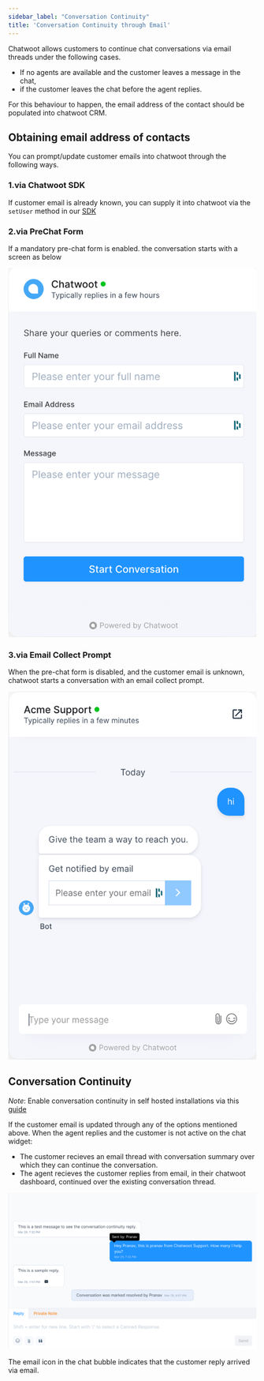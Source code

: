 ```yaml
---
sidebar_label: "Conversation Continuity"
title: 'Conversation Continuity through Email'
---
```


Chatwoot allows customers to continue chat conversations via email threads under the following cases. 

- If no agents are available and the customer leaves a message in the chat, 
- if the customer leaves the chat before the agent replies.

For this behaviour to happen, the email address of the contact should be populated into chatwoot CRM.

## Obtaining email address of contacts

You can prompt/update customer emails into chatwoot through the following ways. 

### 1.via Chatwoot SDK

If customer email is already known, you can supply it into chatwoot via the `setUser` method in our [SDK](/product/channels/live-chat/sdk/setup)

### 2.via PreChat Form

If a mandatory pre-chat form is enabled. the conversation starts with a screen as below 

<img alt="chatwoot-prechat-form" src="./images/conversation-continuity/chatwoot-prechat-form.png" class="mw-50" />

### 3.via Email Collect Prompt

When the pre-chat form is disabled, and the customer email is unknown, chatwoot starts a conversation with an email collect prompt.

<img alt="chatwoot-email-collect" src="./images/conversation-continuity/chatwoot-email-collect.png" class="mw-50" />

## Conversation Continuity

_Note_: Enable conversation continuity in self hosted installations via this [guide](/self-hosted/configuration/features/email-channel/conversation-continuity)

If the customer email is updated through any of the options mentioned above. When the agent replies and the customer is not active on the chat widget:

- The customer recieves an email thread with conversation summary over which they can continue the conversation.
- The agent recieves the customer replies from email, in their chatwoot dashboard, continued over the existing conversation thread.

<img alt="chatwoot-dashboard-email-reply" src="./images/conversation-continuity/chatwoot-dashboard-email-reply.png" class="mw-50" />

The email icon in the chat bubble indicates that the customer reply arrived via email.
